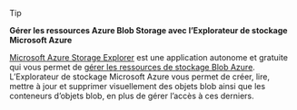 > [!TIP]
> 
> **Gérer les ressources Azure Blob Storage avec l’Explorateur de stockage Microsoft Azure**
> 
> [Microsoft Azure Storage Explorer](https://azure.microsoft.com/features/storage-explorer/) est une application autonome et gratuite qui vous permet de [gérer les ressources de stockage Blob Azure](../articles/vs-azure-tools-storage-explorer-blobs.md). L’Explorateur de stockage Microsoft Azure vous permet de créer, lire, mettre à jour et supprimer visuellement des objets blob ainsi que les conteneurs d’objets blob, en plus de gérer l’accès à ces derniers.


